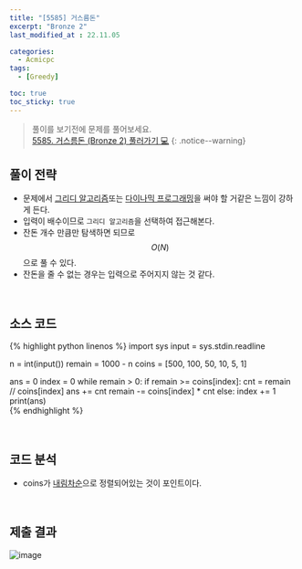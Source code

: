 ```yaml
---
title: "[5585] 거스름돈"
excerpt: "Bronze 2"
last_modified_at : 22.11.05

categories:
  - Acmicpc
tags:
  - [Greedy]

toc: true
toc_sticky: true
---
```

> 풀이를 보기전에 문제를 풀어보세요.  
> [5585. 거스름돈 (Bronze 2) 풀러가기 💻](https://www.acmicpc.net/problem/5585)
{: .notice--warning}

## 풀이 전략
- 문제에서 <u>그리디 알고리즘</u>또는 <u>다이나믹 프로그래밍</u>을 써야 할 거같은 느낌이 강하게 든다.
- 입력이 배수이므로 `그리디 알고리즘`을 선택하여 접근해본다.
- 잔돈 개수 만큼만 탐색하면 되므로 $$O(N)$$으로 풀 수 있다.
- 잔돈을 줄 수 없는 경우는 입력으로 주어지지 않는 것 같다.

<br>

## 소스 코드
{% highlight python linenos %}
import sys
input = sys.stdin.readline

n = int(input())
remain = 1000 - n
coins = [500, 100, 50, 10, 5, 1]

ans = 0
index = 0
while remain > 0:
    if remain >= coins[index]:
        cnt = remain // coins[index]
        ans += cnt
        remain -= coins[index] * cnt
    else:
        index += 1
print(ans)  
{% endhighlight %}

<br>

## 코드 분석  
- coins가 <u>내림차순</u>으로 정렬되어있는 것이 포인트이다.
  
<br>

## 제출 결과  
![image](https://user-images.githubusercontent.com/38198388/200152535-13752c55-1879-4bce-81d5-5588935c9ec4.png)

